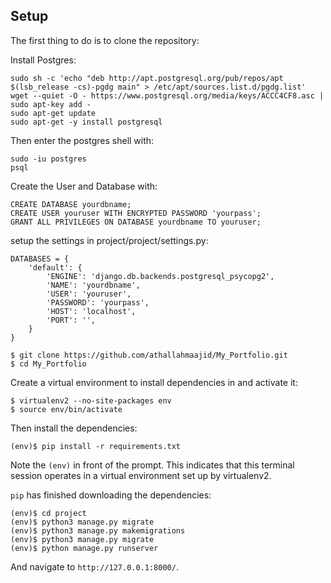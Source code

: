 ## Setup
The first thing to do is to clone the repository:

Install Postgres:
```
sudo sh -c 'echo "deb http://apt.postgresql.org/pub/repos/apt $(lsb_release -cs)-pgdg main" > /etc/apt/sources.list.d/pgdg.list'
wget --quiet -O - https://www.postgresql.org/media/keys/ACCC4CF8.asc | sudo apt-key add -
sudo apt-get update
sudo apt-get -y install postgresql
```
Then enter the postgres shell with:
```
sudo -iu postgres
psql
```
Create the User and Database with:

```
CREATE DATABASE yourdbname;
CREATE USER youruser WITH ENCRYPTED PASSWORD 'yourpass';
GRANT ALL PRIVILEGES ON DATABASE yourdbname TO youruser;
```

setup the settings in project/project/settings.py:
```
DATABASES = {
    'default': {
        'ENGINE': 'django.db.backends.postgresql_psycopg2',
        'NAME': 'yourdbname',
        'USER': 'youruser',
        'PASSWORD': 'yourpass',
        'HOST': 'localhost',
        'PORT': '',
    }
}
```

```
$ git clone https://github.com/athallahmaajid/My_Portfolio.git
$ cd My_Portfolio
```
Create a virtual environment to install dependencies in and activate it:

```
$ virtualenv2 --no-site-packages env
$ source env/bin/activate
```

Then install the dependencies:

```
(env)$ pip install -r requirements.txt
```

Note the `(env)` in front of the prompt. This indicates that this terminal session operates in a virtual environment set up by virtualenv2.

 `pip` has finished downloading the dependencies:

```
(env)$ cd project
(env)$ python3 manage.py migrate
(env)$ python3 manage.py makemigrations
(env)$ python3 manage.py migrate
(env)$ python manage.py runserver
```

And navigate to `http://127.0.0.1:8000/`.
